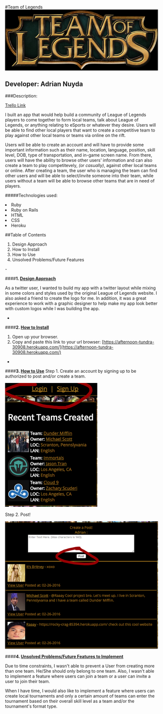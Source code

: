 #Team of Legends
![Team of Legends image](app/assets/images/team_of_legends.jpg)

## Developer: Adrian Nuyda

###Description:

[Trello Link](https://trello.com/b/92O0Rgos/project-2-team-of-legends)

I built an app that would help build a community of League of Legends players to come together to form local teams, talk about League of Legends, or anything relating to eSports or whatever they desire. Users will be able to find other local players that want to create a competitive team to play against other local teams or teams via online on the rift. 

Users will be able to create an account and will have to provide some important information such as their name, location, language, position, skill level, DOB, type of transportation, and in-game screen name. From there, users will have the ability to browse other users' information and can also create a team to play competitevely, <i>(or casually)</i>, against other local teams or online. After creating a team, the user who is managing the team can find other users and will be able to select/invite someone into their team, while users without a team will be able to browse other teams that are in need of players.

#####Technologies used:
<li> Ruby
<li> Ruby on Rails
<li> HTML
<li> CSS
<li> Heroku

##Table of Contents
<ol>
	<li> Design Approach
	<li> How to Install
	<li> How to Use
	<li> Unsolved Problems/Future Features
</ol>
-

####<b>1. <u>Design Approach</u></b>

As a twitter user, I wanted to build my app with a twitter layout while mixing in some colors and styles used by the original League of Legends website. I also asked a friend to create the logo for me. In addition, it was a great experience to work with a graphic designer to help make my app look better with custom logos while I was building the app. 

-
####<b>2. <u>How to Install</u></b>

1. Open up your browser.
2. Copy and paste this link to your url browser: [https://afternoon-tundra-30908.herokuapp.com/](https://afternoon-tundra-30908.herokuapp.com/)

-
####<b>3. <u>How to Use</u></b>
Step 1. Create an account by signing up to be authorized to post and/or create a team.

![Team of Legends image](app/assets/images/league_of_legends_howto.png) 

Step 2. Post! 

![Team of Legends image](app/assets/images/league_of_legends_howto2.png)

####<b>4. <u>Unsolved Problems/Future Features to Implement</u></b>

Due to time constraints, I wasn't able to prevent a User from creating more than one team. He/She should only belong to one team. Also, I wasn't able to implement a feature where users can join a team or a user can invite a user to join their team.

When I have time, I would also like to implement a feature where users can create local tournaments and only a certain amount of teams can enter the tournament based on their overall skill level as a team and/or the tournament's format type. 


